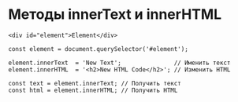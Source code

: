 # Методы innerText и innerHTML

```html:no-line-numbers
<div id="element">Element</div>
```

```js:no-line-numbers
const element = document.querySelector('#element');

element.innerText  = 'New Text';               // Именить текст
element.innerHTML  = '<h2>New HTML Code</h2>'; // Изменить HTML

const text = element.innerText; // Получить текст
const html = element.innerHTML; // Получить HTML
```

